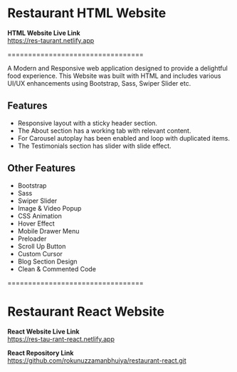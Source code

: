 # Restaurant HTML Website

**HTML Website Live Link** <br>
https://res-taurant.netlify.app

=================================

A Modern and Responsive web application designed to provide a delightful food experience. This Website was built with HTML and includes various UI/UX enhancements using Bootstrap, Sass, Swiper Slider etc.

## Features
- Responsive layout with a sticky header section.
- The About section has a working tab with relevant content.
- For Carousel autoplay has been enabled and loop with duplicated items.
- The Testimonials section has slider with slide effect.

## Other Features
- Bootstrap
- Sass
- Swiper Slider
- Image & Video Popup 
- CSS Animation
- Hover Effect
- Mobile Drawer Menu
- Preloader
- Scroll Up Button
- Custom Cursor
- Blog Section Design
- Clean & Commented Code

=================================

# Restaurant React Website

**React Website Live Link** <br>
https://res-tau-rant-react.netlify.app

**React Repository Link** <br>
https://github.com/rokunuzzamanbhuiya/restaurant-react.git

